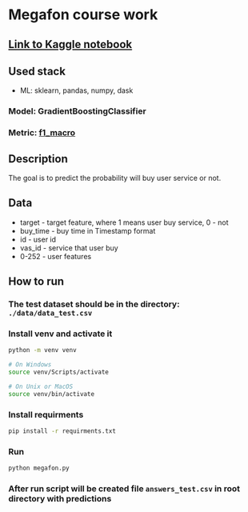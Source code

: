 # Megafon course work

## [Link to Kaggle notebook](https://www.kaggle.com/konstantinalbul/course-work)

## Used stack

* ML: sklearn, pandas, numpy, dask

### Model: GradientBoostingClassifier

### Metric: [f1_macro](https://scikit-learn.org/stable/modules/generated/sklearn.metrics.f1_score)

## Description

The goal is to predict the probability will buy user service or not.

## Data

* target - target feature, where 1 means user buy service, 0 - not
* buy_time - buy time in Timestamp format
* id - user id
* vas_id - service that user buy
* 0-252 - user features

## How to run

### The test dataset should be in the directory: `./data/data_test.csv`

### Install venv and activate it

```bash
python -m venv venv

# On Windows
source venv/Scripts/activate

# On Unix or MacOS
source venv/bin/activate
```

### Install requirments

```bash
pip install -r requirments.txt
```

### Run

```bash
python megafon.py
```

### After run script will be created file `answers_test.csv` in root directory with predictions
